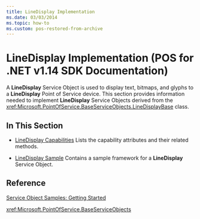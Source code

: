 ```yaml
---
title: LineDisplay Implementation
ms.date: 03/03/2014
ms.topic: how-to
ms.custom: pos-restored-from-archive
---
```


# LineDisplay Implementation (POS for .NET v1.14 SDK Documentation)

A **LineDisplay** Service Object is used to display text, bitmaps, and glyphs to a **LineDisplay** Point of Service device. This section provides information needed to implement **LineDisplay** Service Objects derived from the <xref:Microsoft.PointOfService.BaseServiceObjects.LineDisplayBase> class.

## In This Section

- [LineDisplay Capabilities](linedisplay-capabilities.md)
    Lists the capability attributes and their related methods.

- [LineDisplay Sample](linedisplay-sample.md)
    Contains a sample framework for a **LineDisplay** Service Object.

## Reference

[Service Object Samples: Getting Started](service-object-samples-getting-started.md)

<xref:Microsoft.PointOfService.BaseServiceObjects>
